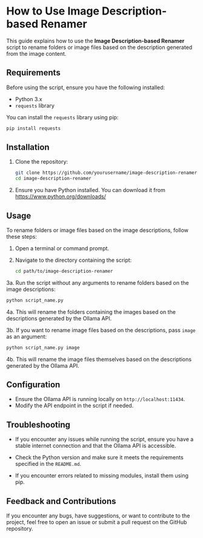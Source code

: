 # How to Use Image Description-based Renamer

This guide explains how to use the **Image Description-based Renamer** script to rename folders or image files based on the description generated from the image content.

## Requirements

Before using the script, ensure you have the following installed:

- Python 3.x
- `requests` library

You can install the `requests` library using pip:

```sh
pip install requests
```

## Installation

1. Clone the repository:

   ```sh
   git clone https://github.com/yourusername/image-description-renamer.git
   cd image-description-renamer
   ```
   
2. Ensure you have Python installed. You can download it from https://www.python.org/downloads/

## Usage

To rename folders or image files based on the image descriptions, follow these steps:

1. Open a terminal or command prompt.

2. Navigate to the directory containing the script:

   ```sh
   cd path/to/image-description-renamer
   ```
   
3a. Run the script without any arguments to rename folders based on the image descriptions:

   ```sh
   python script_name.py
   ```
4a. This will rename the folders containing the images based on the descriptions generated by the Ollama API.

3b. If you want to rename image files based on the descriptions, pass `image` as an argument:

   ```sh
   python script_name.py image
   ```
   
4b. This will rename the image files themselves based on the descriptions generated by the Ollama API.

## Configuration

- Ensure the Ollama API is running locally on `http://localhost:11434`.
- Modify the API endpoint in the script if needed.

## Troubleshooting

- If you encounter any issues while running the script, ensure you have a stable internet connection and that the Ollama API is accessible.

- Check the Python version and make sure it meets the requirements specified in the `README.md`.

- If you encounter errors related to missing modules, install them using pip.

## Feedback and Contributions

If you encounter any bugs, have suggestions, or want to contribute to the project, feel free to open an issue or submit a pull request on the GitHub repository.

